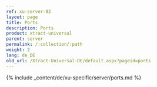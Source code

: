 ```yaml
---
ref: xu-server-02
layout: page
title: Ports
description: Ports
product: xtract-universal
parent: server
permalink: /:collection/:path
weight: 2
lang: de_DE
old_url: /Xtract-Universal-DE/default.aspx?pageid=ports
---
```

{% include _content/de/xu-specific/server/ports.md %}

